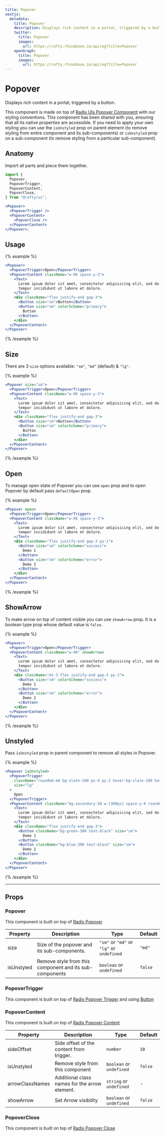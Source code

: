 ```yaml
---
title: Popover
nextjs:
  metadata:
    title: Popover
    description: Displays rich content in a portal, triggered by a button.
    twitter:
      title: Popover
      images:
        url: https://rafty.rhinobase.io/api/og?title=Popover
    openGraph:
      title: Popover
      images:
        url: https://rafty.rhinobase.io/api/og?title=Popover
---
```


# Popover

Displays rich content in a portal, triggered by a button.

This component is made on top of [Radix UIs Popover Component](https://www.radix-ui.com/primitives/docs/components/popover) with our styling conventions. This component has been shared with you, ensuring that all its native properties are accessible. If you need to apply your own styling you can use the `isUnstyled` prop on parent element (to remove styling from entire component and its sub-components) or `isUnstyled` prop on a sub-component (to remove styling from a particular sub-component).

## Anatomy

Import all parts and piece them together.

```jsx
import {
  Popover,
  PopoverTrigger,
  PopoverContent,
  PopverClose,
} from "@rafty/ui";

<Popover>
  <PopoverTrigger />
  <PopoverContent>
    <PopverClose />
  </PopoverContent>
</Popover>;
```

## Usage

{% example %}

```jsx
<Popover>
  <PopoverTrigger>Open</PopoverTrigger>
  <PopoverContent className="w-96 space-y-3">
    <Text>
      Lorem ipsum dolor sit amet, consectetur adipisicing elit, sed do eiusmod
      tempor incididunt ut labore et dolore.
    </Text>
    <div className="flex justify-end gap-3">
      <Button size="sm">Button</Button>
      <Button size="sm" colorScheme="primary">
        Button
      </Button>
    </div>
  </PopoverContent>
</Popover>
```

{% /example %}

## Size

There are 3 `size` options available: `"sm"`, `"md"` (default) & `"lg"`.

{% example %}

```jsx
<Popover size="sm">
  <PopoverTrigger>Open</PopoverTrigger>
  <PopoverContent className="w-96 space-y-3">
    <Text>
      Lorem ipsum dolor sit amet, consectetur adipisicing elit, sed do eiusmod
      tempor incididunt ut labore et dolore.
    </Text>
    <div className="flex justify-end gap-3">
      <Button size="sm">Button</Button>
      <Button size="sm" colorScheme="primary">
        Button
      </Button>
    </div>
  </PopoverContent>
</Popover>
```

{% /example %}

## Open

To manage open state of Popover you can use `open` prop and to open Popover by default pass `defaultOpen` prop.

{% example %}

```jsx
<Popover open>
  <PopoverTrigger>Open</PopoverTrigger>
  <PopoverContent className="w-96 space-y-3">
    <Text>
      Lorem ipsum dolor sit amet, consectetur adipisicing elit, sed do eiusmod
      tempor incididunt ut labore et dolore.
    </Text>
    <div className="flex justify-end gap-3 py-1">
      <Button size="sm" colorScheme="success">
        Demo 1
      </Button>
      <Button size="sm" colorScheme="error">
        Demo 2
      </Button>
    </div>
  </PopoverContent>
</Popover>
```

{% /example %}

## ShowArrow

To make arrow on top of content visible you can use `showArrow` prop. It is a boolean type prop whose default value is `false`.

{% example %}

```jsx
<Popover>
  <PopoverTrigger>Open</PopoverTrigger>
  <PopoverContent className="w-96" showArrow>
    <Text>
      Lorem ipsum dolor sit amet, consectetur adipisicing elit, sed do eiusmod
      tempor incididunt ut labore et dolore.
    </Text>
    <div className="mt-3 flex justify-end gap-3 py-1">
      <Button size="sm" colorScheme="success">
        Demo 1
      </Button>
      <Button size="sm" colorScheme="error">
        Demo 2
      </Button>
    </div>
  </PopoverContent>
</Popover>
```

{% /example %}

## Unstyled

Pass `isUnstyled` prop in parent component to remove all styles in Popover.

{% example %}

```jsx
<Popover isUnstyled>
  <PopoverTrigger
    className="rounded-md bg-slate-100 px-4 py-2 hover:bg-slate-100 hover:text-purple-600 dark:bg-zinc-700 dark:text-white dark:hover:bg-zinc-500"
    size="lg"
  >
    Open
  </PopoverTrigger>
  <PopoverContent className="bg-secondary-50 w-[300px] space-y-4 rounded-lg p-4 shadow-lg dark:bg-stone-950">
    <Text>
      Lorem ipsum dolor sit amet, consectetur adipisicing elit, sed do eiusmod
      tempor incididunt ut labore et dolore.
    </Text>
    <div className="flex justify-end gap-3">
      <Button className="bg-green-300 text-black" size="sm">
        Demo 1
      </Button>
      <Button className="bg-blue-300 text-black" size="sm">
        Demo 2
      </Button>
    </div>
  </PopoverContent>
</Popover>
```

{% /example %}

---

## Props

### Popover

This component is built on top of [Radix Popover](https://www.radix-ui.com/primitives/docs/components/popover#root)

| Property   | Description                                             | Type                                      | Default |
| ---------- | ------------------------------------------------------- | ----------------------------------------- | ------- |
| size       | Size of the popover and its sub-components.             | `"sm"` or `"md"` or `"lg"` or `undefined` | `"md"`  |
| isUnstyled | Remove style from this component and its sub-components | `boolean` or `undefined`                  | `false` |

### PopoverTrigger

This component is built on top of [Radix Popover Trigger](https://www.radix-ui.com/primitives/docs/components/popover#trigger) and using [Button](https://rafty.rhinobase.io/docs/components/button)

### PopoverContent

This component is built on top of [Radix Popover Content](https://www.radix-ui.com/primitives/docs/components/popover#content)

| Property        | Description                                   | Type                     | Default |
| --------------- | --------------------------------------------- | ------------------------ | ------- |
| sideOffset      | Side offset of the content from trigger.      | `number`                 | `10`    |
| isUnstyled      | Remove style from this component              | `boolean` or `undefined` | `false` |
| arrowClassNames | Additional class names for the arrow element. | `string` or `undefined`  | -       |
| showArrow       | Set Arrow visibility                          | `boolean` or `undefined` | `false` |

### PopoverClose

This component is built on top of [Radix Popover Close](https://www.radix-ui.com/primitives/docs/components/popover#close)
